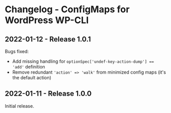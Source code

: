 # Changelog - ConfigMaps for WordPress WP-CLI



## 2022-01-12 - Release 1.0.1

Bugs fixed:
- Add missing handling for `optionSpec['undef-key-action-dump'] == 'add'` definition
- Remove redundant `'action' => 'walk'` from minimized config maps (it's the default action)



## 2022-01-11 - Release 1.0.0

Initial release.
